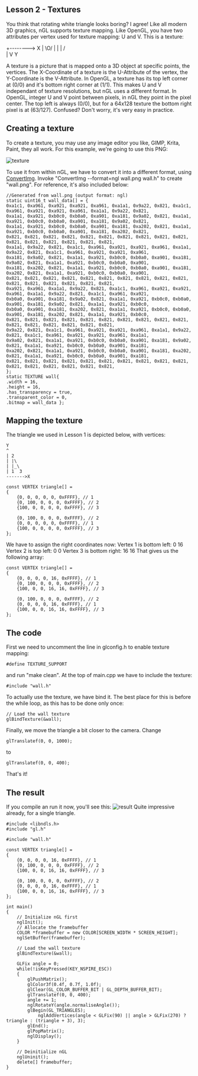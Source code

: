Lesson 2 - Textures
-------------------
You think that rotating white triangle looks boring? I agree!
Like all modern 3D graphics, nGL supports texture mapping.
Like OpenGL, you have two attributes per vertex used for texture mapping: U and V.
This is a texture:

 +--------> X
 |  \O/
 |   |
 |  / \
 |
 V
 Y

A texture is a picture that is mapped onto a 3D object at specific points, the vertices.
The X-Coordinate of a texture is the U-Attribute of the vertex, the Y-Coordinate is the V-Attribute.
In OpenGL, a texture has its top left corner at (0/0) and it's bottom right corner at (1/1).
This makes U and V independant of texture resolutions, but nGL uses a different format.
In OpenGL, integer U and V point between pixels, in nGL they point in the pixel center.
The top left is always (0/0), but for a 64x128 texture the bottom right pixel is at (63/127).
Confused? Don't worry, it's very easy in practice.

Creating a texture
------------------
To create a texture, you may use any image editor you like, GIMP, Krita, Paint, they all work.
For this example, we're going to use this PNG:

![texture](http://i.imgur.com/vUUKAXx.png)

To use it from within nGL, we have to convert it into a different format, using [ConvertImg](http://github.com/Vogtinator/ConvertImg).
Invoke "ConvertImg --format=ngl wall.png wall.h" to create "wall.png".
For reference, it's also included below:

```
//Generated from wall.png (output format: ngl)
static uint16_t wall_data[] = {
0xa1c1, 0xa961, 0xa921, 0xa921, 0xa961, 0xa1a1, 0x9a22, 0x821, 0xa1c1, 0xa961, 0xa921, 0xa921, 0xa961, 0xa1a1, 0x9a22, 0x821, 
0xa1a1, 0xa921, 0xb0c0, 0xb0a0, 0xa901, 0xa181, 0x9a02, 0x821, 0xa1a1, 0xa921, 0xb0c0, 0xb0a0, 0xa901, 0xa181, 0x9a02, 0x821, 
0xa1a1, 0xa921, 0xb0c0, 0xb0a0, 0xa901, 0xa181, 0xa202, 0x821, 0xa1a1, 0xa921, 0xb0c0, 0xb0a0, 0xa901, 0xa181, 0xa202, 0x821, 
0x821, 0x821, 0x821, 0x821, 0x821, 0x821, 0x821, 0x821, 0x821, 0x821, 0x821, 0x821, 0x821, 0x821, 0x821, 0x821, 
0xa1a1, 0x9a22, 0x821, 0xa1c1, 0xa961, 0xa921, 0xa921, 0xa961, 0xa1a1, 0x9a22, 0x821, 0xa1c1, 0xa961, 0xa921, 0xa921, 0xa961, 
0xa181, 0x9a02, 0x821, 0xa1a1, 0xa921, 0xb0c0, 0xb0a0, 0xa901, 0xa181, 0x9a02, 0x821, 0xa1a1, 0xa921, 0xb0c0, 0xb0a0, 0xa901, 
0xa181, 0xa202, 0x821, 0xa1a1, 0xa921, 0xb0c0, 0xb0a0, 0xa901, 0xa181, 0xa202, 0x821, 0xa1a1, 0xa921, 0xb0c0, 0xb0a0, 0xa901, 
0x821, 0x821, 0x821, 0x821, 0x821, 0x821, 0x821, 0x821, 0x821, 0x821, 0x821, 0x821, 0x821, 0x821, 0x821, 0x821, 
0xa921, 0xa961, 0xa1a1, 0x9a22, 0x821, 0xa1c1, 0xa961, 0xa921, 0xa921, 0xa961, 0xa1a1, 0x9a22, 0x821, 0xa1c1, 0xa961, 0xa921, 
0xb0a0, 0xa901, 0xa181, 0x9a02, 0x821, 0xa1a1, 0xa921, 0xb0c0, 0xb0a0, 0xa901, 0xa181, 0x9a02, 0x821, 0xa1a1, 0xa921, 0xb0c0, 
0xb0a0, 0xa901, 0xa181, 0xa202, 0x821, 0xa1a1, 0xa921, 0xb0c0, 0xb0a0, 0xa901, 0xa181, 0xa202, 0x821, 0xa1a1, 0xa921, 0xb0c0, 
0x821, 0x821, 0x821, 0x821, 0x821, 0x821, 0x821, 0x821, 0x821, 0x821, 0x821, 0x821, 0x821, 0x821, 0x821, 0x821, 
0x9a22, 0x821, 0xa1c1, 0xa961, 0xa921, 0xa921, 0xa961, 0xa1a1, 0x9a22, 0x821, 0xa1c1, 0xa961, 0xa921, 0xa921, 0xa961, 0xa1a1, 
0x9a02, 0x821, 0xa1a1, 0xa921, 0xb0c0, 0xb0a0, 0xa901, 0xa181, 0x9a02, 0x821, 0xa1a1, 0xa921, 0xb0c0, 0xb0a0, 0xa901, 0xa181, 
0xa202, 0x821, 0xa1a1, 0xa921, 0xb0c0, 0xb0a0, 0xa901, 0xa181, 0xa202, 0x821, 0xa1a1, 0xa921, 0xb0c0, 0xb0a0, 0xa901, 0xa181, 
0x821, 0x821, 0x821, 0x821, 0x821, 0x821, 0x821, 0x821, 0x821, 0x821, 0x821, 0x821, 0x821, 0x821, 0x821, 0x821, 
};
static TEXTURE wall{
.width = 16,
.height = 16,
.has_transparency = true,
.transparent_color = 0,
.bitmap = wall_data };
```

Mapping the texture
-------------------
The triangle we used in Lesson 1 is depicted below, with vertices:

```
Y
^
| 2
| |\
| |_\
| 1  3
------->X

const VERTEX triangle[] =
{
	{0, 0, 0, 0, 0, 0xFFFF}, // 1
	{0, 100, 0, 0, 0, 0xFFFF}, // 2
	{100, 0, 0, 0, 0, 0xFFFF}, // 3

	{0, 100, 0, 0, 0, 0xFFFF}, // 2
	{0, 0, 0, 0, 0, 0xFFFF}, // 1
	{100, 0, 0, 0, 0, 0xFFFF}, // 3
};
```
We have to assign the right coordinates now:
Vertex 1 is bottom left: 0 16
Vertex 2 is top left: 0 0
Vertex 3 is bottom right: 16 16
That gives us the following array:

```
const VERTEX triangle[] =
{
	{0, 0, 0, 0, 16, 0xFFFF}, // 1
	{0, 100, 0, 0, 0, 0xFFFF}, // 2
	{100, 0, 0, 16, 16, 0xFFFF}, // 3

	{0, 100, 0, 0, 0, 0xFFFF}, // 2
	{0, 0, 0, 0, 16, 0xFFFF}, // 1
	{100, 0, 0, 16, 16, 0xFFFF}, // 3
};
```

The code
--------
First we need to uncomment the line in glconfig.h to enable texture mapping:
```
#define TEXTURE_SUPPORT
```
and run "make clean".
At the top of main.cpp we have to include the texture:
```
#include "wall.h"
```
To actually use the texture, we have bind it. 
The best place for this is before the while loop, as this has to be done only once:
```
// Load the wall texture
glBindTexture(&wall);
```

Finally, we move the triangle a bit closer to the camera. Change
```
glTranslatef(0, 0, 1000);
```
to
```
glTranslatef(0, 0, 400);
```

That's it!

The result
----------
If you compile an run it now, you'll see this:
![result](http://i.imgur.com/wf68Z2h.gif)
Quite impressive already, for a single triangle.

```
#include <libndls.h>
#include "gl.h"

#include "wall.h"

const VERTEX triangle[] =
{
	{0, 0, 0, 0, 16, 0xFFFF}, // 1
	{0, 100, 0, 0, 0, 0xFFFF}, // 2
	{100, 0, 0, 16, 16, 0xFFFF}, // 3

	{0, 100, 0, 0, 0, 0xFFFF}, // 2
	{0, 0, 0, 0, 16, 0xFFFF}, // 1
	{100, 0, 0, 16, 16, 0xFFFF}, // 3
};

int main()
{
    // Initialize nGL first
    nglInit();
    // Allocate the framebuffer
    COLOR *framebuffer = new COLOR[SCREEN_WIDTH * SCREEN_HEIGHT];
    nglSetBuffer(framebuffer);
    
	// Load the wall texture
	glBindTexture(&wall);
	
	GLFix angle = 0;
    while(!isKeyPressed(KEY_NSPIRE_ESC))
    {
		glPushMatrix();
		glColor3f(0.4f, 0.7f, 1.0f);
        glClear(GL_COLOR_BUFFER_BIT | GL_DEPTH_BUFFER_BIT);
		glTranslatef(0, 0, 400);
		angle += 1;
		nglRotateY(angle.normaliseAngle());
		glBegin(GL_TRIANGLES);
			nglAddVertices(angle < GLFix(90) || angle > GLFix(270) ? triangle : (triangle + 3), 3);
		glEnd();
		glPopMatrix();
        nglDisplay();
    }
    
    // Deinitialize nGL
    nglUninit();
    delete[] framebuffer;
}
```